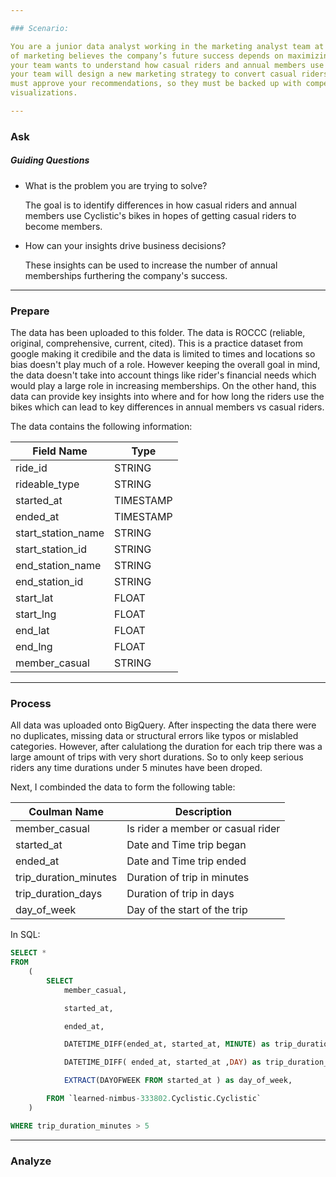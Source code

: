 ```yaml
---

### Scenario:

You are a junior data analyst working in the marketing analyst team at Cyclistic, a bike-share company in Chicago. The director
of marketing believes the company’s future success depends on maximizing the number of annual memberships. Therefore,
your team wants to understand how casual riders and annual members use Cyclistic bikes differently. From these insights,
your team will design a new marketing strategy to convert casual riders into annual members. But first, Cyclistic executives
must approve your recommendations, so they must be backed up with compelling data insights and professional data
visualizations.

---
```


### Ask
##### Guiding Questions
* What is the problem you are trying to solve?

    The goal is to identify differences in how casual riders and annual members use Cyclistic's bikes in hopes of getting casual riders to become members.
    
* How can your insights drive business decisions?
    
    These insights can be used to increase the number of annual memberships furthering the company's success.

---

### Prepare
The data has been uploaded to this folder. The data is ROCCC (reliable, original, comprehensive, current, cited). This is a practice dataset from google 
making it credibile and the data is limited to times and locations so bias doesn't play much of a role. 
However keeping the overall goal in mind, the data doesn't take into account things like rider's financial needs 
which would play a large role in increasing memberships. 
On the other hand, this data can provide key insights into where and for how long the riders use the bikes 
which can lead to key differences in annual members vs casual riders. 

The data contains the following information:

|  Field Name | Type|
| -------- | ------| 
| ride_id | STRING |
| rideable_type | STRING |
| started_at | TIMESTAMP |
| ended_at | TIMESTAMP |
| start_station_name | STRING |
| start_station_id | STRING |
| end_station_name | STRING |
| end_station_id | STRING |
| start_lat | FLOAT |
| start_lng | FLOAT |
| end_lat | FLOAT |
| end_lng | FLOAT |
| member_casual | STRING |


---

### Process
All data was uploaded onto BigQuery. After inspecting the data there were no duplicates, missing data or structural errors like typos or mislabled categories. However, after calulationg the duration for each trip there was a large amount of trips with very short durations. So to only keep serious riders any time durations under 5 minutes have been droped. 

Next, I combinded the data to form the following table:

| Coulman Name | Description |
| ------------ | ----------- |
| member_casual | Is rider a member or casual rider|
| started_at | Date and Time trip began|
| ended_at   | Date and Time trip ended |
| trip_duration_minutes | Duration of trip in minutes|
| trip_duration_days   | Duration of trip in days
| day_of_week | Day of the start of the trip|

In SQL:

```sql
SELECT *
FROM 
    (
        SELECT 
            member_casual,

            started_at,

            ended_at,

            DATETIME_DIFF(ended_at, started_at, MINUTE) as trip_duration_minutes,

            DATETIME_DIFF( ended_at, started_at ,DAY) as trip_duration_days,

            EXTRACT(DAYOFWEEK FROM started_at ) as day_of_week,

        FROM `learned-nimbus-333802.Cyclistic.Cyclistic`
    )

WHERE trip_duration_minutes > 5
```

---

### Analyze 

